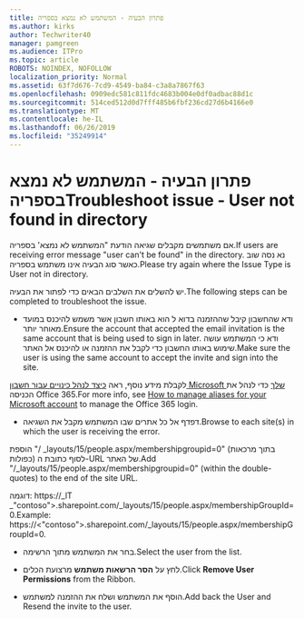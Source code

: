 ```yaml
---
title: פתרון הבעיה - המשתמש לא נמצא בספריה
ms.author: kirks
author: Techwriter40
manager: pamgreen
ms.audience: ITPro
ms.topic: article
ROBOTS: NOINDEX, NOFOLLOW
localization_priority: Normal
ms.assetid: 63f7d676-7cd9-4549-ba84-c3a8a7867f63
ms.openlocfilehash: 0909edc581c811fdc4683b004e0df0adbac88d1c
ms.sourcegitcommit: 514ced512d0d7fff485b6fbf236cd27d6b4166e0
ms.translationtype: MT
ms.contentlocale: he-IL
ms.lasthandoff: 06/26/2019
ms.locfileid: "35249914"
---
```

# <a name="troubleshoot-issue---user-not-found-in-directory"></a><span data-ttu-id="ab29a-102">פתרון הבעיה - המשתמש לא נמצא בספריה</span><span class="sxs-lookup"><span data-stu-id="ab29a-102">Troubleshoot issue - User not found in directory</span></span>

<span data-ttu-id="ab29a-103">אם משתמשים מקבלים שגיאה הודעת "המשתמש לא נמצא' בספריה.</span><span class="sxs-lookup"><span data-stu-id="ab29a-103">If users are receiving error message "user can't be found" in the directory.</span></span> <span data-ttu-id="ab29a-104">נא נסה שוב כאשר סוג הבעיה אינו משתמש בספריה.</span><span class="sxs-lookup"><span data-stu-id="ab29a-104">Please try again where the Issue Type is User not in directory.</span></span>

<span data-ttu-id="ab29a-105">יש להשלים את השלבים הבאים כדי לפתור את הבעיה.</span><span class="sxs-lookup"><span data-stu-id="ab29a-105">The following steps can be completed to troubleshoot the issue.</span></span>

- <span data-ttu-id="ab29a-106">ודא שהחשבון קיבל שההזמנה בדוא ל הוא באותו חשבון אשר משמש להיכנס במועד מאוחר יותר.</span><span class="sxs-lookup"><span data-stu-id="ab29a-106">Ensure the account that accepted the email invitation is the same account that is being used to sign in later.</span></span> <span data-ttu-id="ab29a-107">ודא כי המשתמש עושה שימוש באותו החשבון כדי לקבל את ההזמנה או להיכנס אל האתר.</span><span class="sxs-lookup"><span data-stu-id="ab29a-107">Make sure the user is using the same account to accept the invite and sign into the site.</span></span> 

<span data-ttu-id="ab29a-108">לקבלת מידע נוסף, ראה [כיצד לנהל כינויים עבור חשבון Microsoft שלך</a> כדי לנהל את הכניסה Office 365](https://support.microsoft.com/help/12407/microsoft-account-how-to-manage-aliases).</span><span class="sxs-lookup"><span data-stu-id="ab29a-108">For more info, see [How to manage aliases for your Microsoft account</a> to manage the Office 365 login](https://support.microsoft.com/help/12407/microsoft-account-how-to-manage-aliases).</span></span> 

- <span data-ttu-id="ab29a-109">דפדף אל כל אתרים שבו המשתמש מקבל את השגיאה.</span><span class="sxs-lookup"><span data-stu-id="ab29a-109">Browse to each site(s) in which the user is receiving the error.</span></span> 

<span data-ttu-id="ab29a-110">הוספת "/ _layouts/15/people.aspx/membershipgroupid=0" (בתוך מרכאות כפולות) לסוף כתובת ה-URL של האתר.</span><span class="sxs-lookup"><span data-stu-id="ab29a-110">Add "/_layouts/15/people.aspx/membershipgroupid=0" (within the double-quotes) to the end of the site URL.</span></span> 

<span data-ttu-id="ab29a-111">דוגמה: https://_lT _"contoso">.sharepoint.com/_layouts/15/people.aspx/membershipGroupId=0.</span><span class="sxs-lookup"><span data-stu-id="ab29a-111">Example: https://<"contoso">.sharepoint.com/_layouts/15/people.aspx/membershipGroupId=0.</span></span>

- <span data-ttu-id="ab29a-112">בחר את המשתמש מתוך הרשימה.</span><span class="sxs-lookup"><span data-stu-id="ab29a-112">Select the user from the list.</span></span>

- <span data-ttu-id="ab29a-113">לחץ על **הסר הרשאות משתמש** מרצועת הכלים.</span><span class="sxs-lookup"><span data-stu-id="ab29a-113">Click **Remove User Permissions** from the Ribbon.</span></span> 
-  <span data-ttu-id="ab29a-114">הוסף את המשתמש ושלח את ההזמנה למשתמש.</span><span class="sxs-lookup"><span data-stu-id="ab29a-114">Add back the User and Resend the invite to the user.</span></span>


